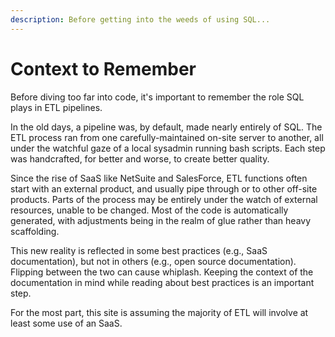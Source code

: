 ```yaml
---
description: Before getting into the weeds of using SQL...
---
```


# Context to Remember

Before diving too far into code, it's important to remember the role SQL plays in ETL pipelines.

In the old days, a pipeline was, by default, made nearly entirely of SQL.  The ETL process ran from one carefully-maintained on-site server to another, all under the watchful gaze of a local sysadmin running bash scripts.  Each step was handcrafted, for better and worse, to create better quality.

Since the rise of SaaS like NetSuite and SalesForce, ETL functions often start with an external product, and usually pipe through or to other off-site products.  Parts of the process may be entirely under the watch of external resources, unable to be changed.  Most of the code is automatically generated, with adjustments being in the realm of glue rather than heavy scaffolding.

This new reality is reflected in some best practices \(e.g., SaaS documentation\), but not in others \(e.g., open source documentation\).  Flipping between the two can cause whiplash.  Keeping the context of the documentation in mind while reading about best practices is an important step.  

For the most part, this site is assuming the majority of ETL will involve at least some use of an SaaS.



